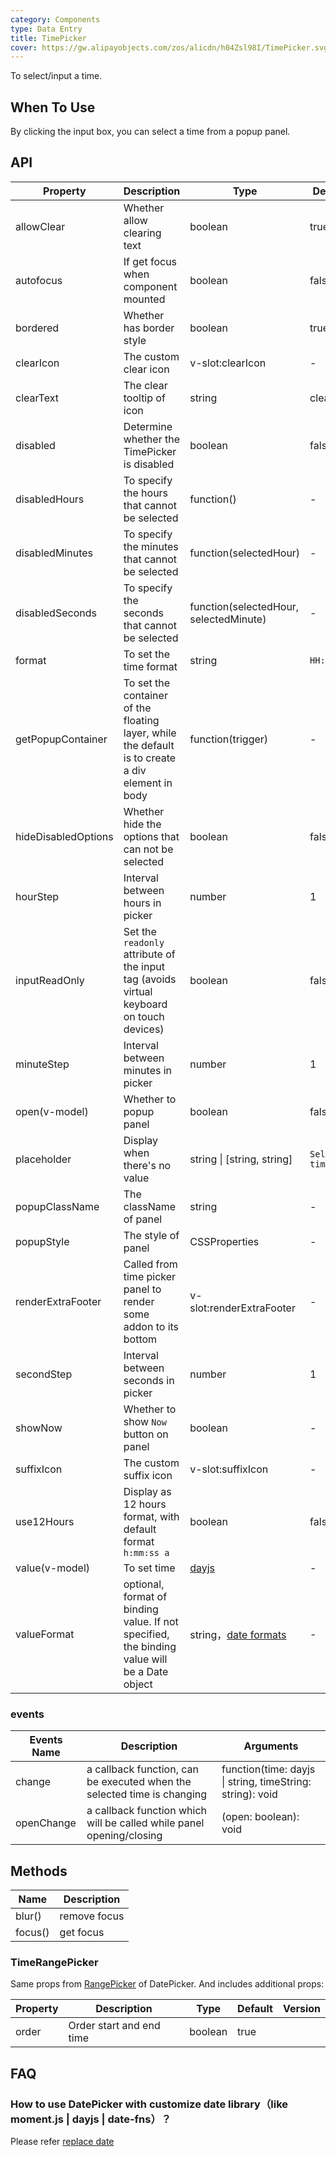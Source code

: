 ```yaml
---
category: Components
type: Data Entry
title: TimePicker
cover: https://gw.alipayobjects.com/zos/alicdn/h04Zsl98I/TimePicker.svg
---
```


To select/input a time.

## When To Use

By clicking the input box, you can select a time from a popup panel.

## API

| Property | Description | Type | Default | Version |
| --- | --- | --- | --- | --- |
| allowClear | Whether allow clearing text | boolean | true |  |
| autofocus | If get focus when component mounted | boolean | false |  |
| bordered | Whether has border style | boolean | true |  |
| clearIcon | The custom clear icon | v-slot:clearIcon | - |  |
| clearText | The clear tooltip of icon | string | clear |  |
| disabled | Determine whether the TimePicker is disabled | boolean | false |  |
| disabledHours | To specify the hours that cannot be selected | function() | - |  |
| disabledMinutes | To specify the minutes that cannot be selected | function(selectedHour) | - |  |
| disabledSeconds | To specify the seconds that cannot be selected | function(selectedHour, selectedMinute) | - |  |
| format | To set the time format | string | `HH:mm:ss` |  |
| getPopupContainer | To set the container of the floating layer, while the default is to create a div element in body | function(trigger) | - |  |
| hideDisabledOptions | Whether hide the options that can not be selected | boolean | false |  |
| hourStep | Interval between hours in picker | number | 1 |  |
| inputReadOnly | Set the `readonly` attribute of the input tag (avoids virtual keyboard on touch devices) | boolean | false |  |
| minuteStep | Interval between minutes in picker | number | 1 |  |
| open(v-model) | Whether to popup panel | boolean | false |  |
| placeholder | Display when there's no value | string \| \[string, string] | `Select a time` |  |
| popupClassName | The className of panel | string | - |  |
| popupStyle | The style of panel | CSSProperties | - |  |
| renderExtraFooter | Called from time picker panel to render some addon to its bottom | v-slot:renderExtraFooter | - |  |
| secondStep | Interval between seconds in picker | number | 1 |  |
| showNow | Whether to show `Now` button on panel | boolean | - |  |
| suffixIcon | The custom suffix icon | v-slot:suffixIcon | - |  |
| use12Hours | Display as 12 hours format, with default format `h:mm:ss a` | boolean | false |  |
| value(v-model) | To set time | [dayjs](https://day.js.org/) | - |  |
| valueFormat | optional, format of binding value. If not specified, the binding value will be a Date object | string，[date formats](https://day.js.org/docs/en/display/format) | - |  |

### events

| Events Name | Description | Arguments |
| --- | --- | --- |
| change | a callback function, can be executed when the selected time is changing | function(time: dayjs \| string, timeString: string): void |
| openChange | a callback function which will be called while panel opening/closing | (open: boolean): void |

## Methods

| Name    | Description  |
| ------- | ------------ |
| blur()  | remove focus |
| focus() | get focus    |

### TimeRangePicker

Same props from [RangePicker](/components/date-picker/#RangePicker) of DatePicker. And includes additional props:

| Property | Description              | Type    | Default | Version |
| -------- | ------------------------ | ------- | ------- | ------- |
| order    | Order start and end time | boolean | true    |         |

## FAQ

### How to use DatePicker with customize date library（like moment.js \| dayjs \| date-fns）？

Please refer [replace date](/docs/vue/replace-date)
